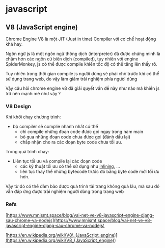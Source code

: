 # javascript

## V8 (JavaScript engine)

Chrome Engine V8 là một JIT (Just in time) Compiler với cơ chế hoạt động khá hay.

Ngôn ngữ js là một ngôn ngữ thông dịch (interpreter) đã được chứng minh là chậm hơn các ngôn cứ biên dịch (compiled), tuy nhiên với engine SpiderMonkey, js có thể được compile khiến tốc độ có thể tăng lên thấy rõ.

Tuy nhiên trong thời gian compile js người dùng sẽ phải chờ trước khi có thể sử dụng trang web, do vậy làm giảm trải nghiệm phía người dùng

Vậy câu hỏi chrome engine v8 đã giải quyết vấn đề này như nào mà khiến js trở nên mạnh mẽ như vậy ?

### V8 Design

Khi khởi chạy chương trình:

- bộ compiler sẽ complie nhanh nhất có thể
  - chỉ compile những đoạn code được gọi ngay trong hàm main
  - bỏ qua những đoạn code chưa được gọi (đánh dấu lại)
  - chấp nhận cho ra các đoạn byte code chưa tối ưu.

Trong quá trình chạy:

- Liên tục tối ưu và compile lại các đoạn code
  - các kỹ thuật tối ưu có thể sử dụng như [inlining](https://en.wikipedia.org/wiki/Inline_expansion), ...
  - liên tục thay thế những bytecode trước đó bằng byte code mới tối ưu hơn.

Vậy từ đó có thể đảm bảo được quá trình tải trang không quá lâu,
mà sau đó vẫn đáp ứng được trải nghiệm người dùng trong trang web

### Refs

[https://www.mnismt.space/blog/vai-net-ve-v8-javascript-engine-djang-sau-chrome-va-nodejs](https://www.mnismt.space/blog/vai-net-ve-v8-javascript-engine-djang-sau-chrome-va-nodejs)

[https://en.wikipedia.org/wiki/V8\_(JavaScript_engine)](<https://en.wikipedia.org/wiki/V8_(JavaScript_engine)>)
